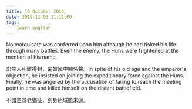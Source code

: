 ```yaml
---
title: 10 October 2019
date: 2019-11-03 21:11:00
tags:
    learn english
---
```

No marquisate was conferred upon him although
he had risked his life through many battles. Even the enemy, the Huns were frightened
at the mention of his name.

出生入死難得封，匈奴國中顯名聲。In spite of his old age and the emperor's objection, he
insisted on joining the expeditionary force against the Huns. Finally, he was
angered by the accusation of failing to reach the meeting point in time and killed
himself on the distant battlefield. 

不諳主意老猶征，剄身絕域能未逞。